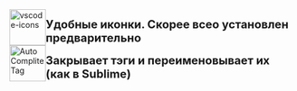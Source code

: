 <div style="display: flex; align-items: center; height: 64px; width: 100%;">
        <img src="https://vscode-icons-team.gallerycdn.vsassets.io/extensions/vscode-icons-team/vscode-icons/12.8.0/1717265420762/Microsoft.VisualStudio.Services.Icons.Default"
         alt="vscode-icons"
         style="display: flex; height: 64px; width: 64px;">
         <h1 style="display: flex; font-size: 15pt;">
            Удобные иконки. Скорее всео установлен предварительно
         </h1>
    </div>
    <div style="display: flex; align-items: center; height: 64px; width: 100%;">
        <img src="https://formulahendry.gallerycdn.vsassets.io/extensions/formulahendry/auto-complete-tag/0.1.0/1534496037438/Microsoft.VisualStudio.Services.Icons.Default        "
         alt="Auto Complite Tag"
         style="display: flex; width: 64px;">
         <h1 style="display: flex; font-size: 15pt;">
            Закрывает тэги и переименовывает их (как в Sublime)
         </h1>
    </div>
